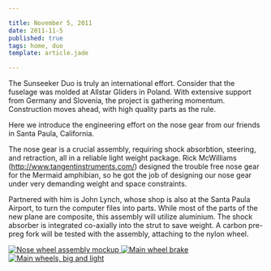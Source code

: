 ```yaml
---

title: November 5, 2011
date: 2011-11-5
published: true
tags: home, duo
template: article.jade

---
```

The Sunseeker Duo is truly an international effort.  Consider that the fuselage was  molded at Allstar Gliders in Poland. With extensive support from Germany and Slovenia, the project is  gathering momentum. Construction moves ahead, with high quality parts as the rule.

Here we introduce the engineering effort on the nose gear from our friends in Santa Paula, California.

The nose gear is a crucial assembly, requiring shock absorbtion, steering, and retraction, all in a reliable light weight package. Rick McWilliams (http://www.tangentinstruments.com/) designed the trouble free nose gear for the Mermaid amphibian, so he got the job of designing our nose gear under very demanding weight and space constraints.



Partnered with him is John Lynch, whose shop is also at the Santa Paula Airport, to turn the computer files into parts.  While most of the parts of the new plane are composite, this assembly will utilize aluminium. The shock absorber is integrated co-axially into the strut to save weight.  A carbon pre-preg fork will be tested with the assembly, attaching to the nylon wheel.


<div class="photoset">

<a href="/articles/11-5-11/nose_mockup.jpg" rel="gal-11-5-11" title="Nose wheel assembly mockup">
  <img src="/articles/11-5-11/nose_mockup.jpg" alt= "Nose wheel assembly mockup" \>
</a>

<a href="/articles/11-5-11/brake.jpg" rel="gal-11-5-11" title="Main wheel brake">
  <img src="/articles/11-5-11/brake.jpg" alt= "Main wheel brake" \>
</a>

<a href="/articles/11-5-11/main_wheel.jpg" rel="gal-11-5-11" title="Main wheels, big and light">
  <img src="/articles/11-5-11/main_wheel.jpg" alt= "Main wheels, big and light" \>
</a>

</div>

